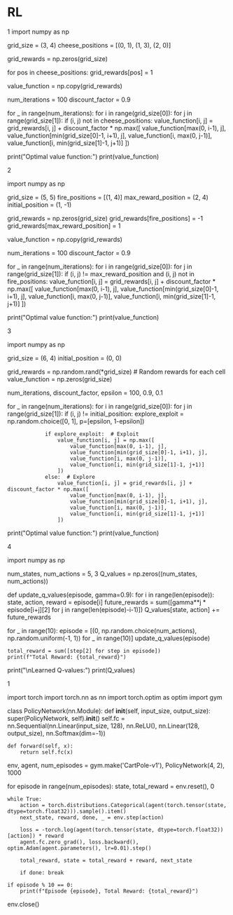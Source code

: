 # RL


1
import numpy as np

grid_size = (3, 4)
cheese_positions = [(0, 1), (1, 3), (2, 0)]

grid_rewards = np.zeros(grid_size)

for pos in cheese_positions:
    grid_rewards[pos] = 1

value_function = np.copy(grid_rewards)

num_iterations = 100
discount_factor = 0.9

for _ in range(num_iterations):
    for i in range(grid_size[0]):
        for j in range(grid_size[1]):
            if (i, j) not in cheese_positions:
                value_function[i, j] = grid_rewards[i, j] + discount_factor * np.max([
                    value_function[max(0, i-1), j],
                    value_function[min(grid_size[0]-1, i+1), j],
                    value_function[i, max(0, j-1)],
                    value_function[i, min(grid_size[1]-1, j+1)]
                ])

print("Optimal value function:")
print(value_function)

2

import numpy as np

grid_size = (5, 5)
fire_positions = [(1, 4)]
max_reward_position = (2, 4)
initial_position = (1, -1)

grid_rewards = np.zeros(grid_size)
grid_rewards[fire_positions] = -1
grid_rewards[max_reward_position] = 1

value_function = np.copy(grid_rewards)

num_iterations = 100
discount_factor = 0.9

for _ in range(num_iterations):
    for i in range(grid_size[0]):
        for j in range(grid_size[1]):
            if (i, j) != max_reward_position and (i, j) not in fire_positions:
                value_function[i, j] = grid_rewards[i, j] + discount_factor * np.max([
                    value_function[max(0, i-1), j],
                    value_function[min(grid_size[0]-1, i+1), j],
                    value_function[i, max(0, j-1)],
                    value_function[i, min(grid_size[1]-1, j+1)]
                ])

print("Optimal value function:")
print(value_function)

3

import numpy as np

grid_size = (6, 4)
initial_position = (0, 0)

grid_rewards = np.random.rand(*grid_size)  # Random rewards for each cell
value_function = np.zeros(grid_size)

num_iterations, discount_factor, epsilon = 100, 0.9, 0.1

for _ in range(num_iterations):
    for i in range(grid_size[0]):
        for j in range(grid_size[1]):
            if (i, j) != initial_position:
                explore_exploit = np.random.choice([0, 1], p=[epsilon, 1-epsilon])

                if explore_exploit:  # Exploit
                    value_function[i, j] = np.max([
                        value_function[max(0, i-1), j],
                        value_function[min(grid_size[0]-1, i+1), j],
                        value_function[i, max(0, j-1)],
                        value_function[i, min(grid_size[1]-1, j+1)]
                    ])
                else:  # Explore
                    value_function[i, j] = grid_rewards[i, j] + discount_factor * np.max([
                        value_function[max(0, i-1), j],
                        value_function[min(grid_size[0]-1, i+1), j],
                        value_function[i, max(0, j-1)],
                        value_function[i, min(grid_size[1]-1, j+1)]
                    ])

print("Optimal value function:")
print(value_function)



4



import numpy as np

num_states, num_actions = 5, 3
Q_values = np.zeros((num_states, num_actions))

def update_q_values(episode, gamma=0.9):
    for i in range(len(episode)):
        state, action, reward = episode[i]
        future_rewards = sum([gamma**j * episode[i+j][2] for j in range(len(episode)-i-1)])
        Q_values[state, action] += future_rewards

for _ in range(10):
    episode = [(0, np.random.choice(num_actions), np.random.uniform(-1, 1)) for _ in range(10)]
    update_q_values(episode)

    total_reward = sum([step[2] for step in episode])
    print(f"Total Reward: {total_reward}")

print("\nLearned Q-values:")
print(Q_values)







1





import torch
import torch.nn as nn
import torch.optim as optim
import gym

class PolicyNetwork(nn.Module):
    def __init__(self, input_size, output_size):
        super(PolicyNetwork, self).__init__()
        self.fc = nn.Sequential(nn.Linear(input_size, 128), nn.ReLU(), nn.Linear(128, output_size), nn.Softmax(dim=-1))

    def forward(self, x):
        return self.fc(x)

env, agent, num_episodes = gym.make('CartPole-v1'), PolicyNetwork(4, 2), 1000

for episode in range(num_episodes):
    state, total_reward = env.reset(), 0

    while True:
        action = torch.distributions.Categorical(agent(torch.tensor(state, dtype=torch.float32))).sample().item()
        next_state, reward, done, _ = env.step(action)

        loss = -torch.log(agent(torch.tensor(state, dtype=torch.float32))[action]) * reward
        agent.fc.zero_grad(), loss.backward(), optim.Adam(agent.parameters(), lr=0.01).step()

        total_reward, state = total_reward + reward, next_state

        if done: break

    if episode % 10 == 0:
        print(f"Episode {episode}, Total Reward: {total_reward}")

env.close()

